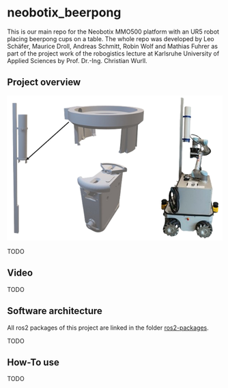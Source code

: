 # neobotix_beerpong
This is our main repo for the Neobotix MMO500 platform with an UR5 robot placing beerpong cups on a table. The whole repo was developed by Leo Schäfer, Maurice Droll, Andreas Schmitt, Robin Wolf and Mathias Fuhrer as part of the project work of the robogistics lecture at Karlsruhe University of Applied Sciences by Prof. Dr.-Ing. Christian Wurll.

## Project overview
![beerpong_neobotix](images/beerpong_neobotix.png)

TODO

## Video
TODO

## Software architecture
All ros2 packages of this project are linked in the folder [ros2-packages](https://github.com/mathias31415/neobotix_beerpong/tree/main/ros2-packages).

TODO

## How-To use
TODO
